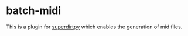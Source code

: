 # batch-midi

This is a plugin for [superdirtpy](https://github.com/inaba1115/superdirtpy) which enables the generation of mid files.
